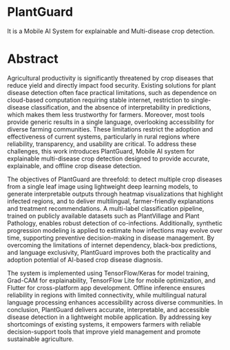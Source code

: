 # PlantGuard
It is a Mobile AI System for explainable and Multi-disease crop detection.

# Abstract 

Agricultural productivity is significantly threatened by crop diseases that reduce yield and directly impact food security. Existing solutions for plant disease detection often face practical limitations, such as dependence on cloud-based computation requiring stable internet, restriction to single-disease classification, and the absence of interpretability in predictions, which makes them less trustworthy for farmers. Moreover, most tools provide generic results in a single language, overlooking accessibility for diverse farming communities. These limitations restrict the adoption and effectiveness of current systems, particularly in rural regions where reliability, transparency, and usability are critical. To address these challenges, this work introduces PlantGuard, Mobile AI system for explainable multi-disease crop detection designed to provide accurate, explainable, and offline crop disease detection.

The objectives of PlantGuard are threefold: to detect multiple crop diseases from a single leaf image using lightweight deep learning models, to generate interpretable outputs through heatmap visualizations that highlight infected regions, and to deliver multilingual, farmer-friendly explanations and treatment recommendations. A multi-label classification pipeline, trained on publicly available datasets such as PlantVillage and Plant Pathology, enables robust detection of co-infections. Additionally, synthetic progression modeling is applied to estimate how infections may evolve over time, supporting preventive decision-making in disease management. By overcoming the limitations of internet dependency, black-box predictions, and language exclusivity, PlantGuard improves both the practicality and adoption potential of AI-based crop disease diagnosis.

The system is implemented using TensorFlow/Keras for model training, Grad-CAM for explainability, TensorFlow Lite for mobile optimization, and Flutter for cross-platform app development. Offline inference ensures reliability in regions with limited connectivity, while multilingual natural language processing enhances accessibility across diverse communities. In conclusion, PlantGuard delivers accurate, interpretable, and accessible disease detection in a lightweight mobile application. By addressing key shortcomings of existing systems, it empowers farmers with reliable decision-support tools that improve yield management and promote sustainable agriculture.


